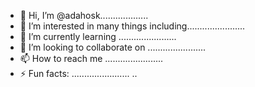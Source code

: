 - 👋 Hi, I’m @adahosk...................
- 👀 I’m interested in many things including.......................
- 🌱 I’m currently learning .......................
- 💞️ I’m looking to collaborate on .......................
- 📫 How to reach me .......................
- ⚡ Fun facts: .......................
..
<!---
adahosk/adahosk is a ✨ special ✨ repository because its `README.md` (this file) appears on your GitHub profile.
You can click the Preview link to take a look at your changes.
--->
